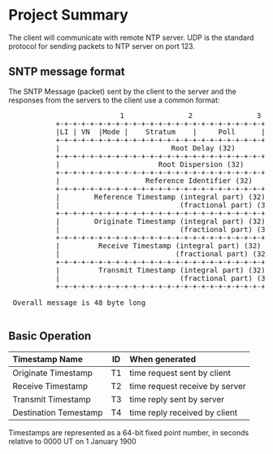 # Project Summary


The client will communicate with remote NTP server.
UDP is the standard protocol for sending packets to NTP server on port 123. 


## SNTP message format

The SNTP Message (packet) sent by the client to the server and 
the responses from the servers to the client use a common format:
<pre>
                          1               2               3                4
           +-+-+-+-+-+-+-+-+-+-+-+-+-+-+-+-+-+-+-+-+-+-+-+-+-+-+-+-+-+-+-+-+
           |LI | VN  |Mode |    Stratum    |     Poll      |   Precision   |
           +-+-+-+-+-+-+-+-+-+-+-+-+-+-+-+-+-+-+-+-+-+-+-+-+-+-+-+-+-+-+-+-+
           |                          Root Delay (32)                      |
           +-+-+-+-+-+-+-+-+-+-+-+-+-+-+-+-+-+-+-+-+-+-+-+-+-+-+-+-+-+-+-+-+
           |                       Root Dispersion (32)                    |
           +-+-+-+-+-+-+-+-+-+-+-+-+-+-+-+-+-+-+-+-+-+-+-+-+-+-+-+-+-+-+-+-+
           |                    Reference Identifier (32)                  |
           +-+-+-+-+-+-+-+-+-+-+-+-+-+-+-+-+-+-+-+-+-+-+-+-+-+-+-+-+-+-+-+-+
           |        Reference Timestamp (integral part) (32)               |
           |                            (fractional part) (32)             |
           +-+-+-+-+-+-+-+-+-+-+-+-+-+-+-+-+-+-+-+-+-+-+-+-+-+-+-+-+-+-+-+-+
           |        Originate Timestamp (integral part) (32)               |
           |                            (fractional part) (32)             |
           +-+-+-+-+-+-+-+-+-+-+-+-+-+-+-+-+-+-+-+-+-+-+-+-+-+-+-+-+-+-+-+-+
           |         Receive Timestamp (integral part) (32)                |
           |                           (fractional part) (32)              |
           +-+-+-+-+-+-+-+-+-+-+-+-+-+-+-+-+-+-+-+-+-+-+-+-+-+-+-+-+-+-+-+-+
           |         Transmit Timestamp (integral part) (32)               |
           |                            (fractional part) (32)             |
           +-+-+-+-+-+-+-+-+-+-+-+-+-+-+-+-+-+-+-+-+-+-+-+-+-+-+-+-+-+-+-+-+

 Overall message is 48 byte long 

</pre>

## Basic Operation



| Timestamp Name        | ID   | When generated                 |
|:----------------------|:----:|:-------------------------------|
| Originate Timestamp   | T1   | time request sent by client    |
| Receive Timestamp     | T2   | time request receive by server |
| Transmit Timestamp    | T3   | time reply sent by server      |
| Destination Temestamp | T4   | time reply received by client  |


Timestamps are represented as a 64-bit fixed point number, in seconds relative to 0000 UT on 1 January 1900
